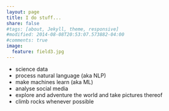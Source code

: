 ```yaml
---
layout: page
title: I do stuff...
share: false
#tags: [about, Jekyll, theme, responsive]
#modified: 2014-08-08T20:53:07.573882-04:00
#comments: true
image:
  feature: field3.jpg
---
```


* science data
* process natural language (aka NLP)
* make machines learn (aka ML)
* analyse social media
* explore and adventure the world and take pictures thereof
* climb rocks whenever possible


